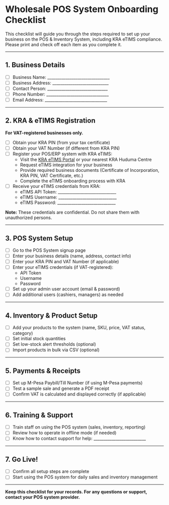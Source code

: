 # Wholesale POS System Onboarding Checklist

This checklist will guide you through the steps required to set up your business on the POS & Inventory System, including KRA eTIMS compliance. Please print and check off each item as you complete it.

---

## 1. Business Details

- [ ] Business Name: _______________________________
- [ ] Business Address: ____________________________
- [ ] Contact Person: ______________________________
- [ ] Phone Number: _______________________________
- [ ] Email Address: _______________________________

---

## 2. KRA & eTIMS Registration

**For VAT-registered businesses only.**

- [ ] Obtain your KRA PIN (from your tax certificate)
- [ ] Obtain your VAT Number (if different from KRA PIN)
- [ ] Register your POS/ERP system with KRA eTIMS:
    - Visit the [KRA eTIMS Portal](https://etims.kra.go.ke/) or your nearest KRA Huduma Centre
    - Request eTIMS integration for your business
    - Provide required business documents (Certificate of Incorporation, KRA PIN, VAT Certificate, etc.)
    - Complete the eTIMS onboarding process with KRA
- [ ] Receive your eTIMS credentials from KRA:
    - eTIMS API Token: _____________________________
    - eTIMS Username: _____________________________
    - eTIMS Password: _____________________________

**Note:** These credentials are confidential. Do not share them with unauthorized persons.

---

## 3. POS System Setup

- [ ] Go to the POS System signup page
- [ ] Enter your business details (name, address, contact info)
- [ ] Enter your KRA PIN and VAT Number (if applicable)
- [ ] Enter your eTIMS credentials (if VAT-registered):
    - API Token
    - Username
    - Password
- [ ] Set up your admin user account (email & password)
- [ ] Add additional users (cashiers, managers) as needed

---

## 4. Inventory & Product Setup

- [ ] Add your products to the system (name, SKU, price, VAT status, category)
- [ ] Set initial stock quantities
- [ ] Set low-stock alert thresholds (optional)
- [ ] Import products in bulk via CSV (optional)

---

## 5. Payments & Receipts

- [ ] Set up M-Pesa Paybill/Till Number (if using M-Pesa payments)
- [ ] Test a sample sale and generate a PDF receipt
- [ ] Confirm VAT is calculated and displayed correctly (if applicable)

---

## 6. Training & Support

- [ ] Train staff on using the POS system (sales, inventory, reporting)
- [ ] Review how to operate in offline mode (if needed)
- [ ] Know how to contact support for help: __________________________

---

## 7. Go Live!

- [ ] Confirm all setup steps are complete
- [ ] Start using the POS system for daily sales and inventory management

---

**Keep this checklist for your records. For any questions or support, contact your POS system provider.** 